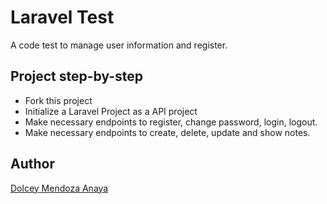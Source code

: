 # Laravel Test

A code test to manage user information and register.

## Project step-by-step
- Fork this project
- Initialize a Laravel Project as a API project
- Make necessary endpoints to register, change password, login, logout.
- Make necessary endpoints to create, delete, update and show notes.

## Author
[Dolcey Mendoza Anaya](github.com/dolceymendozajr)


